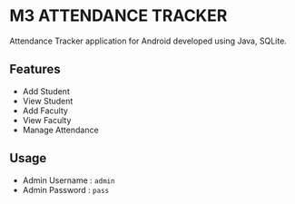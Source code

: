 # M3 ATTENDANCE TRACKER
Attendance Tracker application for Android developed using Java, SQLite.

## Features
- Add Student
- View Student
- Add Faculty
- View Faculty
- Manage Attendance

## Usage
- Admin Username : `admin`
- Admin Password : `pass`